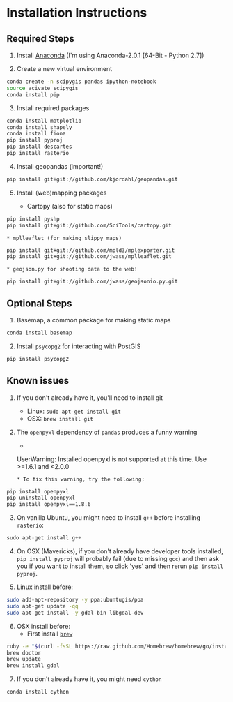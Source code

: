 # Installation Instructions 

## Required Steps
1. Install [Anaconda](http://continuum.io/downloads) (I'm using Anaconda-2.0.1 [64-Bit - Python 2.7])

2. Create a new virtual environment
```bash
conda create -n scipygis pandas ipython-notebook
source acivate scipygis
conda install pip
```

3. Install required packages
```bash
conda install matplotlib
conda install shapely
conda install fiona
pip install pyproj
pip install descartes
pip install rasterio
```

4. Install geopandas (important!)
```bash
pip install git+git://github.com/kjordahl/geopandas.git
```

5. Install (web)mapping packages

    * Cartopy (also for static maps)
```bash
pip install pyshp
pip install git+git://github.com/SciTools/cartopy.git
```

    * mplleaflet (for making slippy maps)
```bash
pip install git+git://github.com/mpld3/mplexporter.git
pip install git+git://github.com/jwass/mplleaflet.git
```

    * geojson.py for shooting data to the web!
```bash
pip install git+git://github.com/jwass/geojsonio.py.git
```
## Optional Steps

1. Basemap, a common package for making static maps
```bash
conda install basemap
```

2. Install `psycopg2` for interacting with PostGIS
```bash
pip install psycopg2
```

## Known issues

1. If you don't already have it, you'll need to install git
    * Linux: `sudo apt-get install git`
    * OSX:   `brew install git`

2. The `openpyxl` dependency of `pandas` produces a funny warning
    * ```python
    UserWarning: Installed openpyxl is not supported at this time. Use >=1.6.1 and <2.0.0
    ```
    * To fix this warning, try the following:
```bash
pip install openpyxl
pip uninstall openpyxl
pip install openpyxl==1.8.6 
```

3. On vanilla Ubuntu, you might need to install `g++` before installing `rasterio`:
```v
sudo apt-get install g++
```

4. On OSX (Mavericks), if you don't already have developer tools installed, `pip install pyproj` will 
probably fail (due to missing `gcc`) and then ask you if you want to install them, so click 'yes' and 
then rerun `pip install pyproj`.

5. Linux install before:
```bash
sudo add-apt-repository -y ppa:ubuntugis/ppa
sudo apt-get update -qq
sudo apt-get install -y gdal-bin libgdal-dev
```

6. OSX install before:
    * First install [`brew`](http://brew.sh/)
```bash
ruby -e "$(curl -fsSL https://raw.github.com/Homebrew/homebrew/go/install)"
brew doctor
brew update
brew install gdal
```

7. If you don't already have it, you might need `cython`
```bash
conda install cython
```

